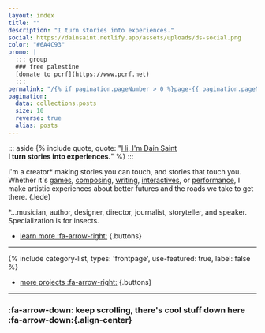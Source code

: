 ```yaml
---
layout: index
title: ""
description: "I turn stories into experiences."
social: https://dainsaint.netlify.app/assets/uploads/ds-social.png
color: "#6A4C93"
promo: |
  ::: group
  ### free palestine
  [donate to pcrf](https://www.pcrf.net)
  :::
permalink: "/{% if pagination.pageNumber > 0 %}page-{{ pagination.pageNumber }}/{% endif %}index.html"
pagination:
  data: collections.posts
  size: 10
  reverse: true
  alias: posts
---
```



<style>
  .project-info {
    display: none;
  }

  .aside .quote a{
    text-decoration: underline;
    text-decoration-thickness: 0px;
    text-decoration-color: transparent;
  }

  .buttons {
    text-align: right;
    width: 100%;
    justify-content: flex-end;
  }

  .buttons li {
    margin: 0px;
  }
</style>

<div>

::: aside
{% include quote, quote: "[Hi, I'm Dain Saint](/about)<br/>**I turn stories into experiences.**" %}
:::


I'm a creator* making stories you can touch, and stories that touch you. Whether it's [games](/games), [composing](/composing), [writing](/writing), [interactives](/interactives), or [performance](/performance), I make artistic experiences about better futures and the roads we take to get there.
{.lede}

*...musician, author, designer, director, journalist, storyteller, and speaker.\
Specialization is for insects.

* [learn more :fa-arrow-right:](/about)
{.buttons}
</div>


***

{% include category-list, types: 'frontpage', use-featured: true, label: false %}
* [more projects :fa-arrow-right:](/projects)
{.buttons}
</div>

***

### :fa-arrow-down: keep scrolling, there's cool stuff down here :fa-arrow-down:{.align-center}